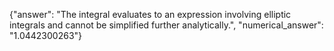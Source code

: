 {"answer": "The integral evaluates to an expression involving elliptic integrals and cannot be simplified further analytically.", "numerical_answer": "1.0442300263"}